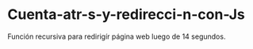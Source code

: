 # Cuenta-atr-s-y-redirecci-n-con-Js
Función recursiva para redirigír página web luego de 14 segundos.
